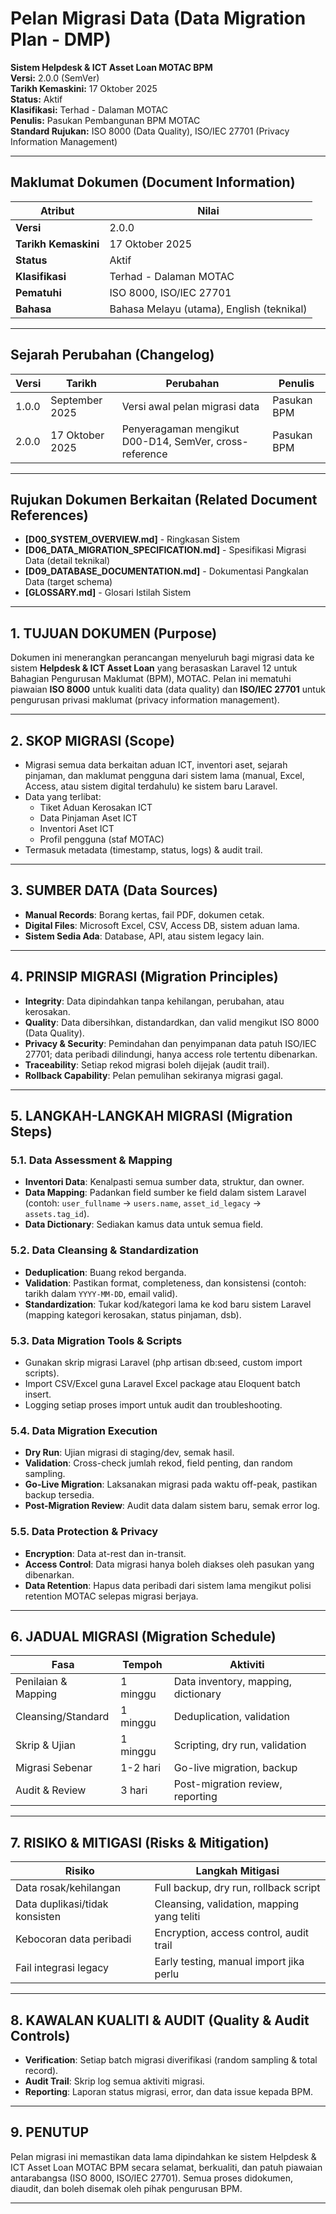 # Pelan Migrasi Data (Data Migration Plan - DMP)

**Sistem Helpdesk & ICT Asset Loan MOTAC BPM**  
**Versi:** 2.0.0 (SemVer)  
**Tarikh Kemaskini:** 17 Oktober 2025  
**Status:** Aktif  
**Klasifikasi:** Terhad - Dalaman MOTAC  
**Penulis:** Pasukan Pembangunan BPM MOTAC  
**Standard Rujukan:** ISO 8000 (Data Quality), ISO/IEC 27701 (Privacy Information Management)

---

## Maklumat Dokumen (Document Information)

| Atribut                | Nilai                                    |
|------------------------|------------------------------------------|
| **Versi**              | 2.0.0                                    |
| **Tarikh Kemaskini**   | 17 Oktober 2025                          |
| **Status**             | Aktif                                    |
| **Klasifikasi**        | Terhad - Dalaman MOTAC                   |
| **Pematuhi**           | ISO 8000, ISO/IEC 27701                  |
| **Bahasa**             | Bahasa Melayu (utama), English (teknikal)|

---

## Sejarah Perubahan (Changelog)

| Versi  | Tarikh          | Perubahan                                      | Penulis       |
|--------|-----------------|------------------------------------------------|---------------|
| 1.0.0  | September 2025  | Versi awal pelan migrasi data                  | Pasukan BPM   |
| 2.0.0  | 17 Oktober 2025 | Penyeragaman mengikut D00-D14, SemVer, cross-reference | Pasukan BPM   |

---

## Rujukan Dokumen Berkaitan (Related Document References)

- **[D00_SYSTEM_OVERVIEW.md]** - Ringkasan Sistem
- **[D06_DATA_MIGRATION_SPECIFICATION.md]** - Spesifikasi Migrasi Data (detail teknikal)
- **[D09_DATABASE_DOCUMENTATION.md]** - Dokumentasi Pangkalan Data (target schema)
- **[GLOSSARY.md]** - Glosari Istilah Sistem

---

## 1. TUJUAN DOKUMEN (Purpose)

Dokumen ini menerangkan perancangan menyeluruh bagi migrasi data ke sistem **Helpdesk & ICT Asset Loan** yang berasaskan Laravel 12 untuk Bahagian Pengurusan Maklumat (BPM), MOTAC. Pelan ini mematuhi piawaian **ISO 8000** untuk kualiti data (data quality) dan **ISO/IEC 27701** untuk pengurusan privasi maklumat (privacy information management).

---

## 2. SKOP MIGRASI (Scope)

- Migrasi semua data berkaitan aduan ICT, inventori aset, sejarah pinjaman, dan maklumat pengguna dari sistem lama (manual, Excel, Access, atau sistem digital terdahulu) ke sistem baru Laravel.
- Data yang terlibat:
  - Tiket Aduan Kerosakan ICT
  - Data Pinjaman Aset ICT
  - Inventori Aset ICT
  - Profil pengguna (staf MOTAC)
- Termasuk metadata (timestamp, status, logs) & audit trail.

---

## 3. SUMBER DATA (Data Sources)

- **Manual Records**: Borang kertas, fail PDF, dokumen cetak.
- **Digital Files**: Microsoft Excel, CSV, Access DB, sistem aduan lama.
- **Sistem Sedia Ada**: Database, API, atau sistem legacy lain.

---

## 4. PRINSIP MIGRASI (Migration Principles)

- **Integrity**: Data dipindahkan tanpa kehilangan, perubahan, atau kerosakan.
- **Quality**: Data dibersihkan, distandardkan, dan valid mengikut ISO 8000 (Data Quality).
- **Privacy & Security**: Pemindahan dan penyimpanan data patuh ISO/IEC 27701; data peribadi dilindungi, hanya access role tertentu dibenarkan.
- **Traceability**: Setiap rekod migrasi boleh dijejak (audit trail).
- **Rollback Capability**: Pelan pemulihan sekiranya migrasi gagal.

---

## 5. LANGKAH-LANGKAH MIGRASI (Migration Steps)

### 5.1. Data Assessment & Mapping

- **Inventori Data**: Kenalpasti semua sumber data, struktur, dan owner.
- **Data Mapping**: Padankan field sumber ke field dalam sistem Laravel (contoh: `user_fullname` → `users.name`, `asset_id_legacy` → `assets.tag_id`).
- **Data Dictionary**: Sediakan kamus data untuk semua field.

### 5.2. Data Cleansing & Standardization

- **Deduplication**: Buang rekod berganda.
- **Validation**: Pastikan format, completeness, dan konsistensi (contoh: tarikh dalam `YYYY-MM-DD`, email valid).
- **Standardization**: Tukar kod/kategori lama ke kod baru sistem Laravel (mapping kategori kerosakan, status pinjaman, dsb).

### 5.3. Data Migration Tools & Scripts

- Gunakan skrip migrasi Laravel (php artisan db:seed, custom import scripts).
- Import CSV/Excel guna Laravel Excel package atau Eloquent batch insert.
- Logging setiap proses import untuk audit dan troubleshooting.

### 5.4. Data Migration Execution

- **Dry Run**: Ujian migrasi di staging/dev, semak hasil.
- **Validation**: Cross-check jumlah rekod, field penting, dan random sampling.
- **Go-Live Migration**: Laksanakan migrasi pada waktu off-peak, pastikan backup tersedia.
- **Post-Migration Review**: Audit data dalam sistem baru, semak error log.

### 5.5. Data Protection & Privacy

- **Encryption**: Data at-rest dan in-transit.
- **Access Control**: Data migrasi hanya boleh diakses oleh pasukan yang dibenarkan.
- **Data Retention**: Hapus data peribadi dari sistem lama mengikut polisi retention MOTAC selepas migrasi berjaya.

---

## 6. JADUAL MIGRASI (Migration Schedule)

| Fasa               | Tempoh         | Aktiviti                          |
|--------------------|---------------|-----------------------------------|
| Penilaian & Mapping| 1 minggu      | Data inventory, mapping, dictionary|
| Cleansing/Standard | 1 minggu      | Deduplication, validation         |
| Skrip & Ujian      | 1 minggu      | Scripting, dry run, validation    |
| Migrasi Sebenar    | 1-2 hari      | Go-live migration, backup         |
| Audit & Review     | 3 hari        | Post-migration review, reporting  |

---

## 7. RISIKO & MITIGASI (Risks & Mitigation)

| Risiko                        | Langkah Mitigasi                          |
|-------------------------------|-------------------------------------------|
| Data rosak/kehilangan         | Full backup, dry run, rollback script     |
| Data duplikasi/tidak konsisten| Cleansing, validation, mapping yang teliti|
| Kebocoran data peribadi       | Encryption, access control, audit trail   |
| Fail integrasi legacy         | Early testing, manual import jika perlu   |

---

## 8. KAWALAN KUALITI & AUDIT (Quality & Audit Controls)

- **Verification**: Setiap batch migrasi diverifikasi (random sampling & total record).
- **Audit Trail**: Skrip log semua aktiviti migrasi.
- **Reporting**: Laporan status migrasi, error, dan data issue kepada BPM.

---

## 9. PENUTUP

Pelan migrasi ini memastikan data lama dipindahkan ke sistem Helpdesk & ICT Asset Loan MOTAC BPM secara selamat, berkualiti, dan patuh piawaian antarabangsa (ISO 8000, ISO/IEC 27701). Semua proses didokumen, diaudit, dan boleh disemak oleh pihak pengurusan BPM.

---

